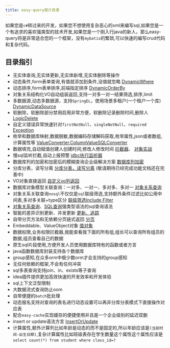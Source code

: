 ```yaml
---
title: easy-query简介目录
---
```


如果您是`c#`转过来的开发，如果您不想使用复杂恶心的xml来编写sql,如果您是一个有追求的喜欢强类型的技术开发,如果您是一个刚入行java的新人，那么easy-query将是非常适合您的一个框架，没有`mybatis`的繁琐,可以快速的编写crud代码和复杂代码。

## 目录指引
- 无实体查询,无实体更新,无实体新增,无实体删除等操作
- 动态条件,form表单查询,有值就添加到条件,没值就忽略 [DynamicWhere](/easy-query-doc/guide/query/dynamic-where)
- 动态排序,form表单排序,前端指定排序 [DynamicOrderBy](/easy-query-doc/guide/query/dynamic-sort)
- 对象关系结构化VO自动组装返回,支持一对多一对一结果筛选,排序,limit
- 多数据源,动态多数据源，支持`SpringEL`，使用场景多租户(一个租户一个库) [DynamicDataSource](/easy-query-doc/guide/config/muti-datasource) 
- 软删除，软删除部分禁用启用非常方便，软删除记录删除时间,删除人  [LogicDelete](/easy-query-doc/guide/adv/logic-delete)
- 自定义错误异常快速针对`firstNotNull`、`singleNotNull`、`required`  [Exception](/easy-query-doc/practice/configuration/exception)
- 枚举和数据库映射,数据脱敏,数据编码存储解码获取,枚举属性,json或者数组,计算属性等 [ValueConverter,ColumnValueSQLConverter](/easy-query-doc/guide/prop/)
- 数据填充,自动赋值创建人创建时间,修改人修改时间 [拦截器](/easy-query-doc/guide/adv/interceptor)、 [对象实战](/easy-query-doc/practice/entity/)
- 慢sql监听拦截,自动上报预警 [jdbc执行监听器](/easy-query-doc/guide/adv/jdbc-listener)
- 数据库列的加密和加密后的模糊查询企业级解决方案 [数据库列加密](/easy-query-doc/guide/adv/column-encryption)
- 分库分表，读写分离 [分库分表，读写分离](/easy-query-doc/guide/super/) (敬请期待已经完成功能文档还在完善中)
- VO对象直接返回 [自定义vo列返回](/easy-query-doc/guide/query/select)
- 数据库对象模型关联查询：一对多、一对一、多对多、多对一 [对象关系查询](/easy-query-doc/startup/nodsl)
- 对象关系关联查询`nosql`不仅仅是`sql`联级筛选,支持额外条件过滤比如公用中间表,多对多关联+type区分 [联级筛选Include Filter](/easy-query-doc/guide/query/relation-filter)
- [对象关系查询](/easy-query-doc/startup/nodsl)、[SQL查询](/easy-query-doc/startup/sql)强类型语法的sql查询语法
- 智能的差异识别更新、并发更新 [更新、追踪](/easy-query-doc/guide/basic/update)
- 自带分页方法和无依赖分页链式返回 [分页](/easy-query-doc/guide/query/paging)
- Embeddable、ValueObject对象 [值对象](/easy-query-doc/guide/adv/value-object)
- 数据权限,业务权限拦截器,我能查看我下面的所有组,组长可以查询所有组员的数据,组员查看自己的数据
- 原生sql片段使用,方便开发人员使用数据库特有的函数或者方言
- java函数数据库封装支持各个数据库
- group感知,在众多orm中极少数orm才会支持的group感知
- 无任何依赖的框架,不会有任何冲突
- sql多表查询支持join、in、exists等子查询
- idea插件提供更加高效快速的开发效率和开发体验
- sql上下文泛型限制
- 大数据流式查询防止oom
- 自带便捷的`batch`批处理
- 动态报名支持对查询的表名进行动态设置可以再非分库分表模式下直接操作对应表
- 配合`easy-cache`实现缓存的便捷使用并且是一个企业级别的延迟双删
- insert or update语法方言 [InsertOrUpdate](/easy-query-doc/guide/basic/insertOrUpdate)
- 计算属性,额外计算列比如年龄是动态的而不是固定的,所以年龄应该是`(当前时间-出生日期)`,复杂计算属性比如班级表存在学生数量这个属性这个属性应该是`select count(*) from student where class_id=?`